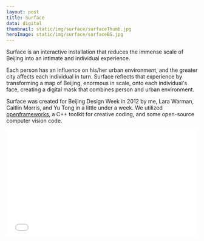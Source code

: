 ```yaml
---
layout: post
title: Surface
data: digital
thumbnail: static/img/surface/surfaceThumb.jpg
heroImage: static/img/surface/surfaceBG.jpg
---
```


<p>Surface is an interactive installation that reduces the immense scale of Beijing into an intimate and individual experience.</p>

<p>Each person has an influence on his/her urban environment, and the greater city affects each individual in turn. Surface reflects that experience by transforming a map of Beijing, enormous in scale, onto each individual's face, creating a digital mask that combines person and urban environment.</p>

<p>Surface was created for Beijing Design Week in 2012 by me, Lara Warman, Caitlin Morris, and Yu Tong in a little under a week. We utilized <a class="theme-txt-orange" href="http://www.openframeworks.cc/">openframeworks</a>, a C++ toolkit for creative coding, and some open-source computer vision code.</p>

<div class="video-wrapper">
  <iframe src="//player.vimeo.com/video/26242060?title=0&amp;byline=0&amp;portrait=0" width="500" height="281" frameborder="0" webkitallowfullscreen mozallowfullscreen allowfullscreen></iframe>
</div>